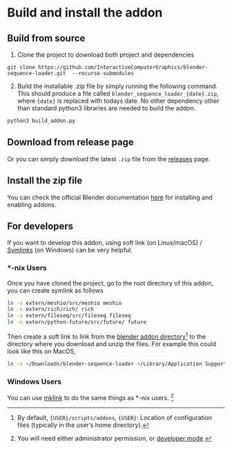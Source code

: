 # Build and install the addon

## Build from source

1. Clone the project to download both project and dependencies

```shell
git clone https://github.com/InteractiveComputerGraphics/blender-sequence-loader.git  --recurse-submodules
```

2.  Build the installable .zip file by simply running the following command. This should produce a file called `blender_sequence_loader_{date}.zip`, where `{date}` is replaced with todays date. No other dependency other than standard python3 libraries are needed to build the addon.

```python
python3 build_addon.py
```


## Download from release page

Or you can simply download the latest `.zip` file from the [releases](https://github.com/InteractiveComputerGraphics/blender-sequence-loader/releases) page.

## Install the zip file

You can check the official Blender documentation [here](https://docs.blender.org/manual/en/latest/editors/preferences/addons.html#installing-add-ons) for installing and enabling addons.

## For developers

If you want to develop this addon, using soft link (on Linux/macOS) / [Symlinks](https://blogs.windows.com/windowsdeveloper/2016/12/02/symlinks-windows-10/) (on Windows) can be very helpful.

### *-nix Users

Once you have cloned the project, go to the root directory of this addon, you can create symlink as follows
```bash
ln -s extern/meshio/src/meshio meshio
ln -s extern/rich/rich/ rich
ln -s extern/fileseq/src/fileseq fileseq
ln -s extern/python-future/src/future/ future
```

Then create a soft link to link from the [blender addon directory](https://docs.blender.org/manual/en/latest/advanced/blender_directory_layout.html)[^1] to the directory where you download and unzip the files. For example this could look like this on MacOS,

```bash
ln -s ~/Downloads/blender-sequence-loader ~/Library/Application Support/Blender/3.1/scripts/addons/blender-sequence-loader-dev
```

[^1]: By default, `{USER}/scripts/addons`, `{USER}`: Location of configuration files (typically in the user’s home directory).

### Windows Users

You can use [mklink](https://learn.microsoft.com/en-us/windows-server/administration/windows-commands/mklink) to do the same things as *-nix users. [^2]

[^2]: You will need either administrator permission, or [developer mode](https://learn.microsoft.com/en-us/windows/apps/get-started/enable-your-device-for-development).
